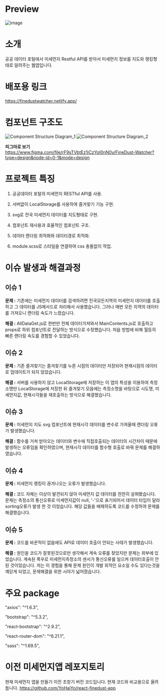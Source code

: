 # Preview 
![image](https://github.com/YoHaiYo/react-finedust-app-rebuild/assets/124754510/f69a50da-b968-4362-912a-a673df19d5fd)

# 소개 
공공 데이터 포털에서 미세먼지 Restful API를 받아서 미세먼지 정보를 지도와 랭킹형태로 알려주는 웹앱입니다. 

# 배포용 링크
https://finedustwatcher.netlify.app/

# 컴포넌트 구조도
![Component Structure Diagram_1](https://github.com/YoHaiYo/react-finedust-app-rebuild/assets/124754510/e65ed07d-57e6-4f08-9e6e-0967a8a128f4)
![Component Structure Diagram_2](https://github.com/YoHaiYo/react-finedust-app-rebuild/assets/124754510/25098113-8c21-4c77-beae-db615aef26d8)

**피그마로 보기**
https://www.figma.com/file/rF9sTVbtEz1jCzYoI0nN0y/FineDust-Watcher?type=design&node-id=0-1&mode=design

# 프로젝트 특징
1. 공공데이터 포털의 미세먼지 RESTful API를 사용.

2. 서버없이 LocalStorage를 사용하여 즐겨찾기 기능 구현.

3. svg로 전국 미세먼지 데이터를 지도형태로 구현.

4. 컴포넌트 재사용과 효율적인 컴포넌트 구조.

5. 데이터 랜더링 최적화와 데이터경로 최적화.

6. module.scss로 스타일을 연결하여 css 충돌없이 작업.

# 이슈 발생과 해결과정
## 이슈 1 
**문제 :** 기존에는 미세먼지 데이터를 검색하려면 전국모든지역의 미세먼지 데이터를 호출하고 그 데이터를 JS메서드로 처리해서 사용했습니다. 
그러나 매번 모든 지역의 데이터를 가져오니 랜더링 속도가 느렸습니다.

**해결 :** AllDataGet.js로 한번만 전체 데이터가져와서 MainContents.js로 호출하고 props로 하위 컴포넌트로 전달하는 방식으로 수정헀습니다.
처음 방법에 비해 월등히 빠른 랜더링 속도를 경험할 수 있었습니다.

## 이슈 2 
**문제 :** 기존 즐겨찾기는 즐겨찾기를 누른 시점의 데이터만 저장되어 현재시점의 데이터로 업데이트가 되지 않았습니다.

**해결 :** 서버를 사용하지 않고 LocalStorage에 저장하는 이 앱의 특성을 이용하여 측정소명만 LocalStorage에 저장한 뒤 즐겨찾기 모음에는
측정소명을 바탕으로 시도명, 미세먼지값, 현재시각들을 재호출하는 방식으로 해결했습니다.

## 이슈 3 
**문제 :** 미세먼지 지도 svg 컴포넌트에 현재시각 데이터를 변수로 가져올때 랜더링 오류가 발생했습니다.

**해결 :**
함수를 거쳐 받아오는 데이터와 변수에 직접호출되는 데이터의 시간차이 때문에 발생하는 오류임을 확인하였으며, 현재시각 데이터를 
함수형 호출로 바꿔 문제를 해결하였습니다.

## 이슈 4 
**문제 :** 미세먼지 랭킹이 끊겨나오는 오류가 발생했습니다.

**해결 :** 코드 자체는 이상이 발견되지 않아 미세먼지 값 데이터를 찬찬히 살펴봤습니다. 문제는 측정소의 통신오류로 미세먼지값이 null, '-'으로 
표기되어서 데이터 타입이 달라 sorting오류가 발생 한 것 이었습니다. 해당 값들을 배제하도록 코드를 수정하여 문제를 해결했습니다.

## 이슈 5
**문제 :** 코드를 바꾼적이 없음에도 API로 데이터 호출이 안되는 사태가 발생했습니다.

**해결 :** 원인을 코드가 잘못된것으로만 생각해서 계속 오류를 찾았지만 문제는 외부에 있었습니다. 
계속된 폭우로 미세먼지측정소의 센서가 통신오류를 일으켜 데이터호출이 안된 것이었습니다. 
저는 이 경험을 통해 문제 원인이 개발 외적인 요소일 수도 있다는것을 깨닫게 되었고, 문제해결을 위한 시야가 넓어졌습니다.

# 주요 package
"axios": "^1.6.3",

"bootstrap": "^5.3.2",

"react-bootstrap": "^2.9.2",

"react-router-dom": "^6.21.1",

"sass": "^1.69.5",

# 이전 미세먼지앱 레포지토리
현재 미세먼지 앱을 만들기 이전 초창기 버전 코드입니다.
현재 코드와 비교용으로 올려둡니다.
https://github.com/YoHaiYo/react-finedust-app
